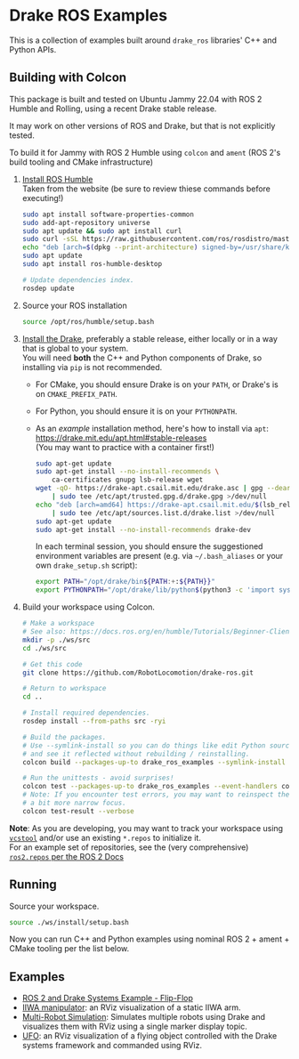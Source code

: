# Drake ROS Examples

This is a collection of examples built around `drake_ros` libraries' C++ and
Python APIs.

## Building with Colcon

This package is built and tested on Ubuntu Jammy 22.04 with ROS 2 Humble and Rolling,
using a recent Drake stable release.

It may work on other versions of ROS and Drake, but that is not explicitly tested.

To build it for Jammy with ROS 2 Humble using `colcon` and `ament` (ROS 2's build
tooling and CMake infrastructure)

1. [Install ROS Humble](https://docs.ros.org/en/humble/Installation.html) \
   Taken from the website (be sure to review thiese commands before executing!)

   ```sh
   sudo apt install software-properties-common
   sudo add-apt-repository universe
   sudo apt update && sudo apt install curl
   sudo curl -sSL https://raw.githubusercontent.com/ros/rosdistro/master/ros.key -o /usr/share/keyrings/ros-archive-keyring.gpg
   echo "deb [arch=$(dpkg --print-architecture) signed-by=/usr/share/keyrings/ros-archive-keyring.gpg] http://packages.ros.org/ros2/ubuntu $(. /etc/os-release && echo $UBUNTU_CODENAME) main" | sudo tee /etc/apt/sources.list.d/ros2.list > /dev/null
   sudo apt update
   sudo apt install ros-humble-desktop

   # Update dependencies index.
   rosdep update
   ```

1. Source your ROS installation

    ```sh
    source /opt/ros/humble/setup.bash
    ```

1. [Install the Drake](https://drake.mit.edu/installation.html), preferably a stable release, either locally
   or in a way that is global to your system. \
   You will need **both** the C++ and Python components of Drake, so installing via `pip` is not recommended.

   - For CMake, you should ensure Drake is on your `PATH`, or Drake's is on `CMAKE_PREFIX_PATH`.
   - For Python, you should ensure it is on your `PYTHONPATH`.

   - As an *example* installation method, here's how to install via `apt`: \
     https://drake.mit.edu/apt.html#stable-releases \
     (You may want to practice with a container first!)

      ```sh
      sudo apt-get update
      sudo apt-get install --no-install-recommends \
          ca-certificates gnupg lsb-release wget
      wget -qO- https://drake-apt.csail.mit.edu/drake.asc | gpg --dearmor - \
          | sudo tee /etc/apt/trusted.gpg.d/drake.gpg >/dev/null
      echo "deb [arch=amd64] https://drake-apt.csail.mit.edu/$(lsb_release -cs) $(lsb_release -cs) main" \
          | sudo tee /etc/apt/sources.list.d/drake.list >/dev/null
      sudo apt-get update
      sudo apt-get install --no-install-recommends drake-dev
      ```

      In each terminal session, you should ensure the suggestioned environment variables
      are present (e.g. via `~/.bash_aliases` or your own `drake_setup.sh` script):

      ```sh
      export PATH="/opt/drake/bin${PATH:+:${PATH}}"
      export PYTHONPATH="/opt/drake/lib/python$(python3 -c 'import sys; print("{0}.{1}".format(*sys.version_info))')/site-packages${PYTHONPATH:+:${PYTHONPATH}}"
      ```

1. Build your workspace using Colcon.

    ```sh
    # Make a workspace
    # See also: https://docs.ros.org/en/humble/Tutorials/Beginner-Client-Libraries/Creating-A-Workspace/Creating-A-Workspace.html
    mkdir -p ./ws/src
    cd ./ws/src

    # Get this code
    git clone https://github.com/RobotLocomotion/drake-ros.git

    # Return to workspace
    cd ..

    # Install required dependencies.
    rosdep install --from-paths src -ryi

    # Build the packages.
    # Use --symlink-install so you can do things like edit Python source code
    # and see it reflected without rebuilding / reinstalling.
    colcon build --packages-up-to drake_ros_examples --symlink-install

    # Run the unittests - avoid surprises!
    colcon test --packages-up-to drake_ros_examples --event-handlers console_cohesion+
    # Note: If you encounter test errors, you may want to reinspect the results with
    # a bit more narrow focus.
    colcon test-result --verbose
    ```

**Note**: As you are developing, you may want to track your workspace using
[`vcstool`](https://github.com/dirk-thomas/vcstool) and/or use an existing `*.repos`
to initialize it. \
For an example set of repositories, see the (very comprehensive)
[`ros2.repos` per the ROS 2 Docs](https://docs.ros.org/en/humble/Installation/Maintaining-a-Source-Checkout.html)

## Running

Source your workspace.

```sh
source ./ws/install/setup.bash
```

Now you can run C++ and Python examples using nominal ROS 2 + ament + CMake
tooling per the list below.

## Examples

- [ROS 2 and Drake Systems Example - Flip-Flop](./examples/rs_flip_flop)
- [IIWA manipulator](./examples/iiwa_manipulator): an RViz visualization of a static IIWA arm.
- [Multi-Robot Simulation](./examples/multirobot): Simulates multiple robots
  using Drake and visualizes them with RViz using a single marker display topic.
- [UFO](./examples/multirobot): an RViz visualization of a flying object
controlled with the Drake systems framework and commanded using RViz.
